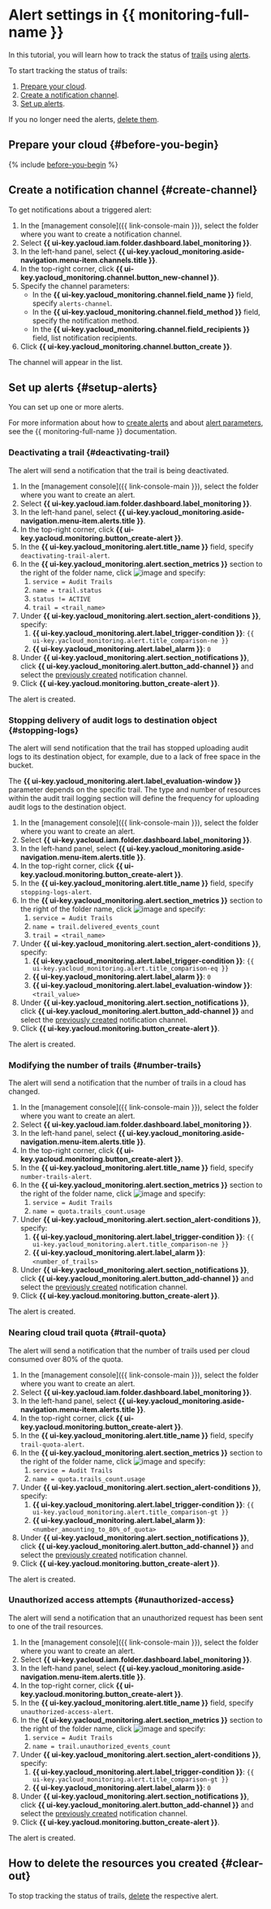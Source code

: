# Alert settings in {{ monitoring-full-name }}

In this tutorial, you will learn how to track the status of [trails](https://cloud.yandex.ru/docs/audit-trails/concepts/trail) using [alerts](https://cloud.yandex.ru/docs/monitoring/concepts/alerting#alert).

To start tracking the status of trails:

1. [Prepare your cloud](#before-you-begin).
1. [Create a notification channel](#create-channel).
1. [Set up alerts](#setup-alerts).

If you no longer need the alerts, [delete them](#clear-out).

## Prepare your cloud {#before-you-begin}

{% include [before-you-begin](../../_tutorials/_tutorials_includes/before-you-begin.md) %}

## Create a notification channel {#create-channel}

To get notifications about a triggered alert:

1. In the [management console]({{ link-console-main }}), select the folder where you want to create a notification channel.
1. Select **{{ ui-key.yacloud.iam.folder.dashboard.label_monitoring }}**.
1. In the left-hand panel, select **{{ ui-key.yacloud_monitoring.aside-navigation.menu-item.channels.title }}**.
1. In the top-right corner, click **{{ ui-key.yacloud_monitoring.channel.button_new-channel }}**.
1. Specify the channel parameters:
   * In the **{{ ui-key.yacloud_monitoring.channel.field_name }}** field, specify `alerts-channel`.
   * In the **{{ ui-key.yacloud_monitoring.channel.field_method }}** field, specify the notification method.
   * In the **{{ ui-key.yacloud_monitoring.channel.field_recipients }}** field, list notification recipients.
1. Click **{{ ui-key.yacloud_monitoring.channel.button_create }}**.

The channel will appear in the list.

## Set up alerts {#setup-alerts}

You can set up one or more alerts.

For more information about how to [create alerts](../../monitoring/operations/alert/create-alert.md) and about [alert parameters](../../monitoring/concepts/alerting.md#alert-parameters), see the {{ monitoring-full-name }} documentation.

### Deactivating a trail {#deactivating-trail}

The alert will send a notification that the trail is being deactivated.

1. In the [management console]({{ link-console-main }}), select the folder where you want to create an alert.
1. Select **{{ ui-key.yacloud.iam.folder.dashboard.label_monitoring }}**.
1. In the left-hand panel, select **{{ ui-key.yacloud_monitoring.aside-navigation.menu-item.alerts.title }}**.
1. In the top-right corner, click **{{ ui-key.yacloud.monitoring.button_create-alert }}**.
1. In the **{{ ui-key.yacloud_monitoring.alert.title_name }}** field, specify `deactivating-trail-alert`.
1. In the **{{ ui-key.yacloud_monitoring.alert.section_metrics }}** section to the right of the folder name, click ![image](../../_assets/plus-sign.svg) and specify:
   1. `service = Audit Trails`
   1. `name = trail.status`
   1. `status != ACTIVE`
   1. `trail = <trail_name>`
1. Under **{{ ui-key.yacloud_monitoring.alert.section_alert-conditions }}**, specify:
   1. **{{ ui-key.yacloud_monitoring.alert.label_trigger-condition }}**: `{{ ui-key.yacloud_monitoring.alert.title_comparison-ne }}`
   1. **{{ ui-key.yacloud_monitoring.alert.label_alarm }}**: `0`
1. Under **{{ ui-key.yacloud_monitoring.alert.section_notifications }}**, click **{{ ui-key.yacloud_monitoring.alert.button_add-channel }}** and select the [previously created](#create-channel) notification channel.
1. Click **{{ ui-key.yacloud.monitoring.button_create-alert }}**.

The alert is created.

### Stopping delivery of audit logs to destination object {#stopping-logs}

The alert will send notification that the trail has stopped uploading audit logs to its destination object, for example, due to a lack of free space in the bucket.

The **{{ ui-key.yacloud_monitoring.alert.label_evaluation-window }}** parameter depends on the specific trail. The type and number of resources within the audit trail logging section will define the frequency for uploading audit logs to the destination object.

1. In the [management console]({{ link-console-main }}), select the folder where you want to create an alert.
1. Select **{{ ui-key.yacloud.iam.folder.dashboard.label_monitoring }}**.
1. In the left-hand panel, select **{{ ui-key.yacloud_monitoring.aside-navigation.menu-item.alerts.title }}**.
1. In the top-right corner, click **{{ ui-key.yacloud.monitoring.button_create-alert }}**.
1. In the **{{ ui-key.yacloud_monitoring.alert.title_name }}** field, specify `stopping-logs-alert`.
1. In the **{{ ui-key.yacloud_monitoring.alert.section_metrics }}** section to the right of the folder name, click ![image](../../_assets/plus-sign.svg) and specify:
   1. `service = Audit Trails`
   1. `name = trail.delivered_events_count`
   1. `trail = <trail_name>`
1. Under **{{ ui-key.yacloud_monitoring.alert.section_alert-conditions }}**, specify:
   1. **{{ ui-key.yacloud_monitoring.alert.label_trigger-condition }}**: `{{ ui-key.yacloud_monitoring.alert.title_comparison-eq }}`
   1. **{{ ui-key.yacloud_monitoring.alert.label_alarm }}**: `0`
   1. **{{ ui-key.yacloud_monitoring.alert.label_evaluation-window }}**: `<trail_value>`
1. Under **{{ ui-key.yacloud_monitoring.alert.section_notifications }}**, click **{{ ui-key.yacloud_monitoring.alert.button_add-channel }}** and select the [previously created](#create-channel) notification channel.
1. Click **{{ ui-key.yacloud.monitoring.button_create-alert }}**.

The alert is created.

### Modifying the number of trails {#number-trails}

The alert will send a notification that the number of trails in a cloud has changed.

1. In the [management console]({{ link-console-main }}), select the folder where you want to create an alert.
1. Select **{{ ui-key.yacloud.iam.folder.dashboard.label_monitoring }}**.
1. In the left-hand panel, select **{{ ui-key.yacloud_monitoring.aside-navigation.menu-item.alerts.title }}**.
1. In the top-right corner, click **{{ ui-key.yacloud.monitoring.button_create-alert }}**.
1. In the **{{ ui-key.yacloud_monitoring.alert.title_name }}** field, specify `number-trails-alert`.
1. In the **{{ ui-key.yacloud_monitoring.alert.section_metrics }}** section to the right of the folder name, click ![image](../../_assets/plus-sign.svg) and specify:
   1. `service = Audit Trails`
   1. `name = quota.trails_count.usage`
1. Under **{{ ui-key.yacloud_monitoring.alert.section_alert-conditions }}**, specify:
   1. **{{ ui-key.yacloud_monitoring.alert.label_trigger-condition }}**: `{{ ui-key.yacloud_monitoring.alert.title_comparison-ne }}`
   1. **{{ ui-key.yacloud_monitoring.alert.label_alarm }}**: `<number_of_trails>`
1. Under **{{ ui-key.yacloud_monitoring.alert.section_notifications }}**, click **{{ ui-key.yacloud_monitoring.alert.button_add-channel }}** and select the [previously created](#create-channel) notification channel.
1. Click **{{ ui-key.yacloud.monitoring.button_create-alert }}**.

The alert is created.

### Nearing cloud trail quota {#trail-quota}

The alert will send a notification that the number of trails used per cloud consumed over 80% of the quota.

1. In the [management console]({{ link-console-main }}), select the folder where you want to create an alert.
1. Select **{{ ui-key.yacloud.iam.folder.dashboard.label_monitoring }}**.
1. In the left-hand panel, select **{{ ui-key.yacloud_monitoring.aside-navigation.menu-item.alerts.title }}**.
1. In the top-right corner, click **{{ ui-key.yacloud.monitoring.button_create-alert }}**.
1. In the **{{ ui-key.yacloud_monitoring.alert.title_name }}** field, specify `trail-quota-alert`.
1. In the **{{ ui-key.yacloud_monitoring.alert.section_metrics }}** section to the right of the folder name, click ![image](../../_assets/plus-sign.svg) and specify:
   1. `service = Audit Trails`
   1. `name = quota.trails_count.usage`
1. Under **{{ ui-key.yacloud_monitoring.alert.section_alert-conditions }}**, specify:
   1. **{{ ui-key.yacloud_monitoring.alert.label_trigger-condition }}**: `{{ ui-key.yacloud_monitoring.alert.title_comparison-gt }}`
   1. **{{ ui-key.yacloud_monitoring.alert.label_alarm }}**: `<number_amounting_to_80%_of_quota>`
1. Under **{{ ui-key.yacloud_monitoring.alert.section_notifications }}**, click **{{ ui-key.yacloud_monitoring.alert.button_add-channel }}** and select the [previously created](#create-channel) notification channel.
1. Click **{{ ui-key.yacloud.monitoring.button_create-alert }}**.

The alert is created.

### Unauthorized access attempts {#unauthorized-access}

The alert will send a notification that an unauthorized request has been sent to one of the trail resources.

1. In the [management console]({{ link-console-main }}), select the folder where you want to create an alert.
1. Select **{{ ui-key.yacloud.iam.folder.dashboard.label_monitoring }}**.
1. In the left-hand panel, select **{{ ui-key.yacloud_monitoring.aside-navigation.menu-item.alerts.title }}**.
1. In the top-right corner, click **{{ ui-key.yacloud.monitoring.button_create-alert }}**.
1. In the **{{ ui-key.yacloud_monitoring.alert.title_name }}** field, specify `unauthorized-access-alert`.
1. In the **{{ ui-key.yacloud_monitoring.alert.section_metrics }}** section to the right of the folder name, click ![image](../../_assets/plus-sign.svg) and specify:
   1. `service = Audit Trails`
   1. `name = trail.unauthorized_events_count`
1. Under **{{ ui-key.yacloud_monitoring.alert.section_alert-conditions }}**, specify:
   1. **{{ ui-key.yacloud_monitoring.alert.label_trigger-condition }}**: `{{ ui-key.yacloud_monitoring.alert.title_comparison-gt }}`
   1. **{{ ui-key.yacloud_monitoring.alert.label_alarm }}**: `0`
1. Under **{{ ui-key.yacloud_monitoring.alert.section_notifications }}**, click **{{ ui-key.yacloud_monitoring.alert.button_add-channel }}** and select the [previously created](#create-channel) notification channel.
1. Click **{{ ui-key.yacloud.monitoring.button_create-alert }}**.

The alert is created.

## How to delete the resources you created {#clear-out}

To stop tracking the status of trails, [delete](../../monitoring/operations/alert/delete-alert.md) the respective alert.
